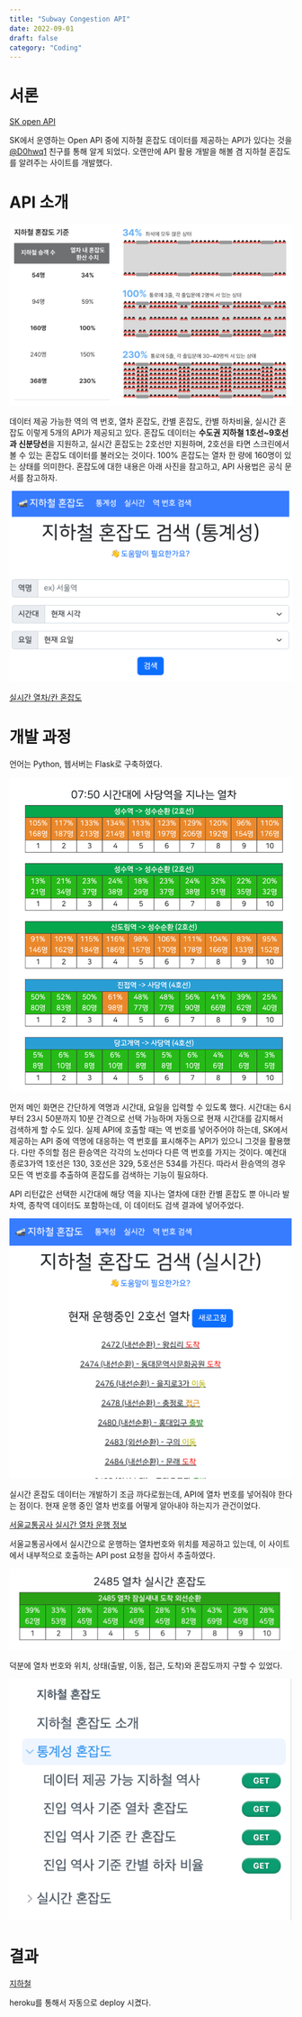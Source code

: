 ```yaml
---
title: "Subway Congestion API"
date: 2022-09-01
draft: false
category: "Coding"
---
```


# 서론

[SK open API](https://openapi.sk.com/API/detail?svcSeq=54)

SK에서 운영하는 Open API 중에 지하철 혼잡도 데이터를 제공하는 API가 있다는 것을 [@D0hwq1](https://github.com/d0hwq1) 친구를 통해 알게 되었다. 오랜만에 API 활용 개발을 해볼 겸 지하철 혼잡도를 알려주는 사이트를 개발했다.

# API 소개

![Untitled](img/subway-congestion-api/1.png)

데이터 제공 가능한 역의 역 번호, 열차 혼잡도, 칸별 혼잡도, 칸별 하차비율, 실시간 혼잡도 이렇게 5개의 API가 제공되고 있다. 혼잡도 데이터는 **수도권 지하철 1호선~9호선과 신분당선**을 지원하고, 실시간 혼잡도는 2호선만 지원하며, 2호선을 타면 스크린에서 볼 수 있는 혼잡도 데이터를 불러오는 것이다. 100% 혼잡도는 열차 한 량에 160명이 있는 상태를 의미한다. 혼잡도에 대한 내용은 아래 사진을 참고하고, API 사용법은 공식 문서를 참고하자.

![Untitled](img/subway-congestion-api/2.png)

[실시간 열차/칸 혼잡도](https://skopenapi.readme.io/reference/%EC%8B%A4%EC%8B%9C%EA%B0%84-%EC%97%B4%EC%B0%A8%EC%B9%B8-%ED%98%BC%EC%9E%A1%EB%8F%84)

# 개발 과정

언어는 Python, 웹서버는 Flask로 구축하였다.

![Untitled](img/subway-congestion-api/3.png)

먼저 메인 화면은 간단하게 역명과 시간대, 요일을 입력할 수 있도록 했다. 시간대는 6시부터 23시 50분까지 10분 간격으로 선택 가능하며 자동으로 현재 시간대를 감지해서 검색하게 할 수도 있다. 실제 API에 호출할 때는 역 번호를 넣어주어야 하는데, SK에서 제공하는 API 중에 역명에 대응하는 역 번호를 표시해주는 API가 있으니 그것을 활용했다. 다만 주의할 점은 환승역은 각각의 노선마다 다른 역 번호를 가지는 것이다. 예컨대 종로3가역 1호선은 130, 3호선은 329, 5호선은 534를 가진다. 따라서 환승역의 경우 모든 역 번호를 추출하여 혼잡도를 검색하는 기능이 필요하다.

API 리턴값은 선택한 시간대에 해당 역을 지나는 열차에 대한 칸별 혼잡도 뿐 아니라 발차역, 종착역 데이터도 포함하는데, 이 데이터도 검색 결과에 넣어주었다.

![Untitled](img/subway-congestion-api/4.png)

실시간 혼잡도 데이터는 개발하기 조금 까다로웠는데, API에 열차 번호를 넣어줘야 한다는 점이다. 현재 운행 중인 열차 번호를 어떻게 알아내야 하는지가 관건이었다. 

[서울교통공사 실시간 열차 운행 정보](https://smapp.seoulmetro.co.kr:58443/traininfo/traininfoUserView.do)

서울교통공사에서 실시간으로 운행하는 열차번호와 위치를 제공하고 있는데, 이 사이트에서 내부적으로 호출하는 API post 요청을 잡아서 추출하였다.

![Untitled](img/subway-congestion-api/5.png)

덕분에 열차 번호와 위치, 상태(출발, 이동, 접근, 도착)와 혼잡도까지 구할 수 있었다.

![Untitled](img/subway-congestion-api/0.png)

# 결과

[지하철](https://subway-congestion.herokuapp.com/)

heroku를 통해서 자동으로 deploy 시켰다.